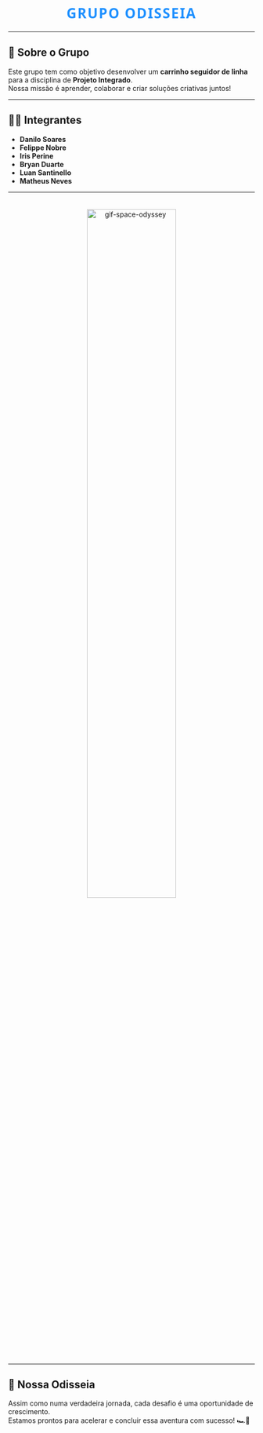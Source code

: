 <div align="center">
  <h1 style="font-family: 'Segoe UI', Tahoma, sans-serif; 
             color: #1e90ff; 
             font-weight: bold; 
             text-transform: uppercase; 
             letter-spacing: 2px;">
    Grupo Odisseia
  </h1>
</div>


---

## 🎯 Sobre o Grupo
Este grupo tem como objetivo desenvolver um **carrinho seguidor de linha** para a disciplina de **Projeto Integrado**.  
Nossa missão é aprender, colaborar e criar soluções criativas juntos!

---

## 👨‍💻 Integrantes
- **Danilo Soares**  
- **Felippe Nobre**  
- **Iris Perine**  
- **Bryan Duarte**  
- **Luan Santinello**  
- **Matheus Neves**

---

<div align="center">
  <img alt="gif-space-odyssey" 
       src="https://media.giphy.com/media/3ohhwi8j3zjpDMhvxK/giphy.gif" 
       style="width: 60%; max-width: 800px; height: auto; margin-top: 20px;">
</div>

---

## 🌌 Nossa Odisseia
Assim como numa verdadeira jornada, cada desafio é uma oportunidade de crescimento.  
Estamos prontos para acelerar e concluir essa aventura com sucesso! 🏎️💨
